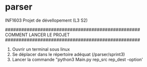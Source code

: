 # parser
INF1603 Projet de dévellopement (L3 S2) 

##################################################
COMMENT LANCER LE PROJET
##################################################
1) Ouvrir un terminal sous linux 
2) Se déplacer dans le répertoire adéquat (/parser/sprint3)
3) Lancer la commande "python3 Main.py rep_src rep_dest -option'
